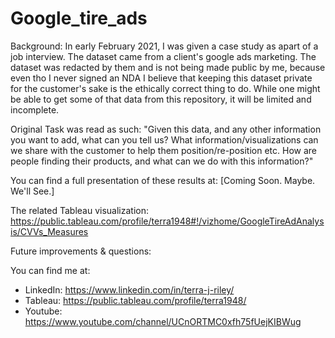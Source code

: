 # Google_tire_ads

Background: In early February 2021, I was given a case study as apart of a job interview.  The dataset came from a client's google ads marketing.  The dataset was redacted by them and is not being made public by me, because even tho I never signed an NDA I believe that keeping this dataset private for the customer's sake is the ethically correct thing to do.  While one might be able to get some of that data from this repository, it will be limited and incomplete.

Original Task was read as such: "Given this data, and any other information you want to add, what can you tell us? What information/visualizations can we share with the customer to help them position/re-position etc. How are people finding their products, and what can we do with this information?"



You can find a full presentation of these results at: [Coming Soon.  Maybe.  We'll See.]

The related Tableau visualization: https://public.tableau.com/profile/terra1948#!/vizhome/GoogleTireAdAnalysis/CVVs_Measures

Future improvements & questions:

You can find me at:
 - LinkedIn: https://www.linkedin.com/in/terra-j-riley/
 - Tableau: https://public.tableau.com/profile/terra1948/
 - Youtube: https://www.youtube.com/channel/UCnORTMC0xfh75fUejKIBWug